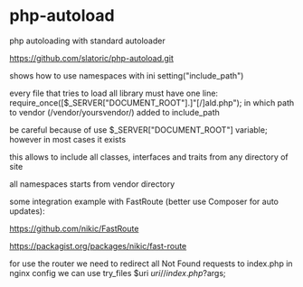 # php-autoload
php autoloading with standard autoloader

https://github.com/slatoric/php-autoload.git

shows how to use namespaces with ini setting("include_path")

every file that tries to load all library must have one line: require_once([$_SERVER["DOCUMENT_ROOT"].]"[/]ald.php"); in which path to vendor (/vendor/yoursvendor/) added to include_path

be careful because of use $_SERVER["DOCUMENT_ROOT"] variable; however in most cases it exists

this allows to include all classes, interfaces and traits from any directory of site

all namespaces starts from vendor directory


some integration example with FastRoute (better use Composer for auto updates):

https://github.com/nikic/FastRoute

https://packagist.org/packages/nikic/fast-route

for use the router we need to redirect all Not Found requests to index.php in nginx config we can use try_files $uri $uri/ /index.php?$args;
